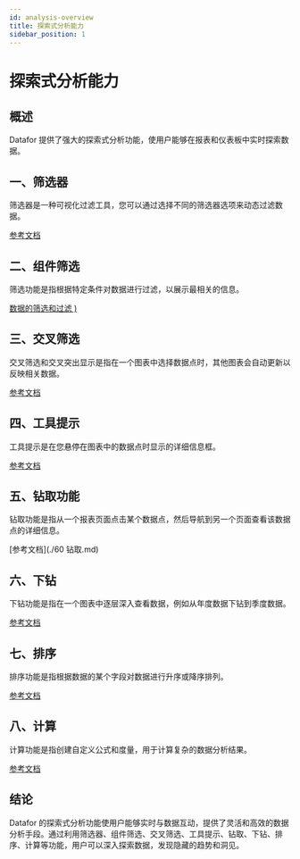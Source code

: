 ```yaml
---
id: analysis-overview
title: 探索式分析能力
sidebar_position: 1
---
```

# 探索式分析能力

## 概述

 Datafor 提供了强大的探索式分析功能，使用户能够在报表和仪表板中实时探索数据。

## 一、筛选器

筛选器是一种可视化过滤工具，您可以通过选择不同的筛选器选项来动态过滤数据。

[参考文档](https://help.datafor.com.cn)

## 二、组件筛选

筛选功能是指根据特定条件对数据进行过滤，以展示最相关的信息。

[数据的筛选和过滤 )](https://help.datafor.com.cn)

## 三、交叉筛选

交叉筛选和交叉突出显示是指在一个图表中选择数据点时，其他图表会自动更新以反映相关数据。

[参考文档](./test.md)

## 四、工具提示

工具提示是在您悬停在图表中的数据点时显示的详细信息框。

[参考文档](https://help.datafor.com.cn)

## 五、钻取功能

钻取功能是指从一个报表页面点击某个数据点，然后导航到另一个页面查看该数据点的详细信息。

[参考文档](./60 钻取.md)

## 六、下钻

下钻功能是指在一个图表中逐层深入查看数据，例如从年度数据下钻到季度数据。

[参考文档](https://help.datafor.com.cn)

## 七、排序

排序功能是指根据数据的某个字段对数据进行升序或降序排列。

[参考文档](https://help.datafor.com.cn)

## 八、计算

计算功能是指创建自定义公式和度量，用于计算复杂的数据分析结果。

[参考文档](https://help.datafor.com.cn)

## 结论

Datafor 的探索式分析功能使用户能够实时与数据互动，提供了灵活和高效的数据分析手段。通过利用筛选器、组件筛选、交叉筛选、工具提示、钻取、下钻、排序、计算等功能，用户可以深入探索数据，发现隐藏的趋势和洞见。